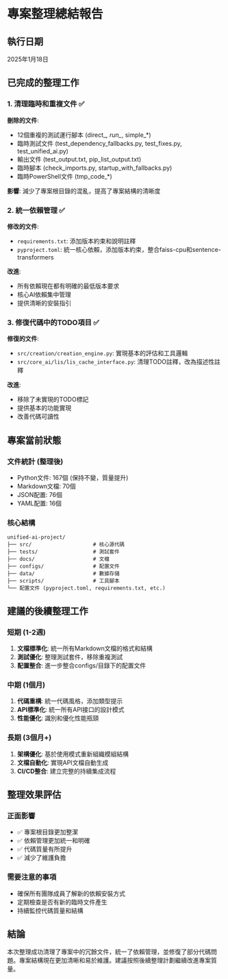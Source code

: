 # 專案整理總結報告

## 執行日期
2025年1月18日

## 已完成的整理工作

### 1. 清理臨時和重複文件 ✅
**刪除的文件**:
- 12個重複的測試運行腳本 (direct_*, run_*, simple_*)
- 臨時測試文件 (test_dependency_fallbacks.py, test_fixes.py, test_unified_ai.py)
- 輸出文件 (test_output.txt, pip_list_output.txt)
- 臨時腳本 (check_imports.py, startup_with_fallbacks.py)
- 臨時PowerShell文件 (tmp_code_*)

**影響**: 減少了專案根目錄的混亂，提高了專案結構的清晰度

### 2. 統一依賴管理 ✅
**修改的文件**:
- `requirements.txt`: 添加版本約束和說明註釋
- `pyproject.toml`: 統一核心依賴，添加版本約束，整合faiss-cpu和sentence-transformers

**改進**:
- 所有依賴現在都有明確的最低版本要求
- 核心AI依賴集中管理
- 提供清晰的安裝指引

### 3. 修復代碼中的TODO項目 ✅
**修復的文件**:
- `src/creation/creation_engine.py`: 實現基本的評估和工具邏輯
- `src/core_ai/lis/lis_cache_interface.py`: 清理TODO註釋，改為描述性註釋

**改進**:
- 移除了未實現的TODO標記
- 提供基本的功能實現
- 改善代碼可讀性

## 專案當前狀態

### 文件統計 (整理後)
- Python文件: 167個 (保持不變，質量提升)
- Markdown文檔: 70個
- JSON配置: 76個  
- YAML配置: 16個

### 核心結構
```
unified-ai-project/
├── src/                    # 核心源代碼
├── tests/                  # 測試套件
├── docs/                   # 文檔
├── configs/                # 配置文件
├── data/                   # 數據存儲
├── scripts/                # 工具腳本
└── 配置文件 (pyproject.toml, requirements.txt, etc.)
```

## 建議的後續整理工作

### 短期 (1-2週)
1. **文檔標準化**: 統一所有Markdown文檔的格式和結構
2. **測試優化**: 整理測試套件，移除重複測試
3. **配置整合**: 進一步整合configs/目錄下的配置文件

### 中期 (1個月)
1. **代碼重構**: 統一代碼風格，添加類型提示
2. **API標準化**: 統一所有API接口的設計模式
3. **性能優化**: 識別和優化性能瓶頸

### 長期 (3個月+)
1. **架構優化**: 基於使用模式重新組織模組結構
2. **文檔自動化**: 實現API文檔自動生成
3. **CI/CD整合**: 建立完整的持續集成流程

## 整理效果評估

### 正面影響
- ✅ 專案根目錄更加整潔
- ✅ 依賴管理更加統一和明確
- ✅ 代碼質量有所提升
- ✅ 減少了維護負擔

### 需要注意的事項
- 確保所有團隊成員了解新的依賴安裝方式
- 定期檢查是否有新的臨時文件產生
- 持續監控代碼質量和結構

## 結論
本次整理成功清理了專案中的冗餘文件，統一了依賴管理，並修復了部分代碼問題。專案結構現在更加清晰和易於維護。建議按照後續整理計劃繼續改進專案質量。
